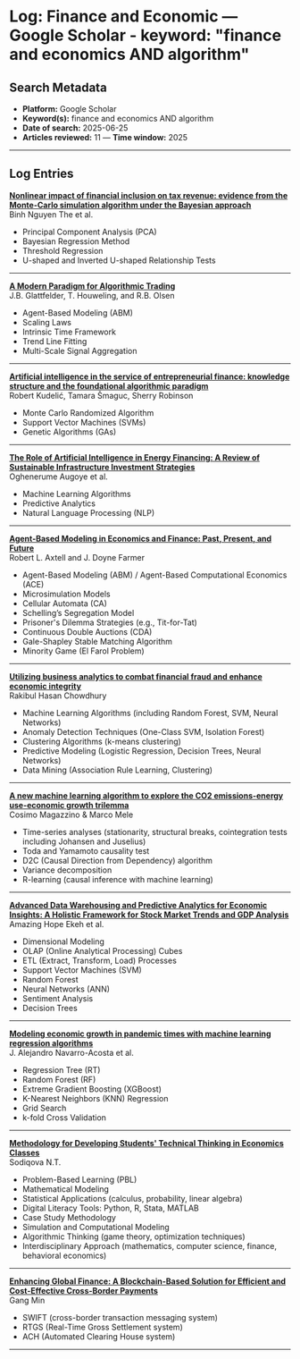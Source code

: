# Log: Finance and Economic — Google Scholar - keyword: "finance and economics AND algorithm"

## Search Metadata

- **Platform:** Google Scholar
- **Keyword(s):** finance and economics AND algorithm
- **Date of search:** 2025-06-25
- **Articles reviewed:** 11
— **Time window:** 2025

---

## Log Entries

**[Nonlinear impact of financial inclusion on tax revenue: evidence from the Monte-Carlo simulation algorithm under the Bayesian approach](https://doi.org/10.1108/JES-01-2024-0010)**  
Binh Nguyen The et al.
- Principal Component Analysis (PCA)  
- Bayesian Regression Method  
- Threshold Regression  
- U-shaped and Inverted U-shaped Relationship Tests

---

**[A Modern Paradigm for Algorithmic Trading](https://arxiv.org/abs/2501.06032v1)**  
J.B. Glattfelder, T. Houweling, and R.B. Olsen 
- Agent-Based Modeling (ABM)  
- Scaling Laws  
- Intrinsic Time Framework  
- Trend Line Fitting  
- Multi-Scale Signal Aggregation  

---

**[Artificial intelligence in the service of entrepreneurial finance: knowledge structure and the foundational algorithmic paradigm](https://doi.org/10.1186/s40854-025-00759-y)**  
Robert Kudelić, Tamara Šmaguc, Sherry Robinson 
- Monte Carlo Randomized Algorithm  
- Support Vector Machines (SVMs)  
- Genetic Algorithms (GAs)  

---

**[The Role of Artificial Intelligence in Energy Financing: A Review of Sustainable Infrastructure Investment Strategies](https://doi.org/10.54660/.IJMRGE.2025.6.2.277-283)**  
Oghenerume Augoye et al.  
- Machine Learning Algorithms  
- Predictive Analytics  
- Natural Language Processing (NLP)  

---

**[Agent-Based Modeling in Economics and Finance: Past, Present, and Future](https://doi.org/10.2139/ssrn.3892753)**  
Robert L. Axtell and J. Doyne Farmer 
- Agent-Based Modeling (ABM) / Agent-Based Computational Economics (ACE)  
- Microsimulation Models  
- Cellular Automata (CA)  
- Schelling’s Segregation Model  
- Prisoner's Dilemma Strategies (e.g., Tit-for-Tat)  
- Continuous Double Auctions (CDA)  
- Gale-Shapley Stable Matching Algorithm  
- Minority Game (El Farol Problem)  

---

**[Utilizing business analytics to combat financial fraud and enhance economic integrity](https://doi.org/10.30574/ijsra.2025.14.1.0022)**  
Rakibul Hasan Chowdhury 
- Machine Learning Algorithms (including Random Forest, SVM, Neural Networks)  
- Anomaly Detection Techniques (One-Class SVM, Isolation Forest)  
- Clustering Algorithms (k-means clustering)  
- Predictive Modeling (Logistic Regression, Decision Trees, Neural Networks)  
- Data Mining (Association Rule Learning, Clustering)  

---

**[A new machine learning algorithm to explore the CO2 emissions-energy use-economic growth trilemma](https://doi.org/10.1007/s10479-022-04787-0)**  
Cosimo Magazzino & Marco Mele  
- Time-series analyses (stationarity, structural breaks, cointegration tests including Johansen and Juselius)  
- Toda and Yamamoto causality test  
- D2C (Causal Direction from Dependency) algorithm  
- Variance decomposition  
- R-learning (causal inference with machine learning)

---

**[Advanced Data Warehousing and Predictive Analytics for Economic Insights: A Holistic Framework for Stock Market Trends and GDP Analysis](https://www.sciencedirect.com/science/article/pii/S2666258325000067)**  
Amazing Hope Ekeh et al. 
- Dimensional Modeling  
- OLAP (Online Analytical Processing) Cubes  
- ETL (Extract, Transform, Load) Processes  
- Support Vector Machines (SVM)  
- Random Forest  
- Neural Networks (ANN)  
- Sentiment Analysis  
- Decision Trees  

---

**[Modeling economic growth in pandemic times with machine learning regression algorithms](https://doi.org/10.21919/remef.v20i1.911)**  
J. Alejandro Navarro-Acosta et al. 
- Regression Tree (RT)  
- Random Forest (RF)  
- Extreme Gradient Boosting (XGBoost)  
- K-Nearest Neighbors (KNN) Regression  
- Grid Search  
- k-fold Cross Validation  

---

**[Methodology for Developing Students' Technical Thinking in Economics Classes](https://www.academicpublishers.org/journals/index.php/ijai)**  
Sodiqova N.T.  
- Problem-Based Learning (PBL)  
- Mathematical Modeling  
- Statistical Applications (calculus, probability, linear algebra)  
- Digital Literacy Tools: Python, R, Stata, MATLAB  
- Case Study Methodology  
- Simulation and Computational Modeling  
- Algorithmic Thinking (game theory, optimization techniques)  
- Interdisciplinary Approach (mathematics, computer science, finance, behavioral economics)  

---

**[Enhancing Global Finance: A Blockchain-Based Solution for Efficient and Cost-Effective Cross-Border Payments](https://doi.org/10.61784/jtfe3037)**  
Gang Min  
- SWIFT (cross-border transaction messaging system)  
- RTGS (Real-Time Gross Settlement system)  
- ACH (Automated Clearing House system)  

---

